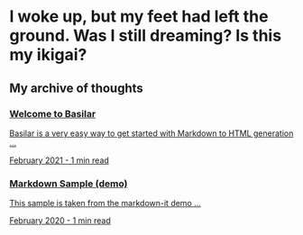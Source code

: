 # I woke up, but my feet had left the ground. Was I still dreaming? Is this my ikigai?

<h2 class="highlight">My archive of thoughts</h2>

<!-- This structure is easier to just do with HTML. URLs won't be parsed as this is HTML, so we have to manually link to .html and not .md -->
<a class="archive" href="/welcome-to-basilar">
    <div class="abstract">
        <h3>Welcome to Basilar</h3>
        <p class="p1">Basilar is a very easy way to get started with Markdown to HTML generation ...</p>
        <p class="date">February 2021 - 1 min read</p>
    </div>
</a>

<a class="archive" href="/markdown-sample">
    <div class="abstract">
        <h3>Markdown Sample (demo)</h3>
        <p class="p1">This sample is taken from the markdown-it demo ...</p>
        <p class="date">February 2020 - 1 min read</p>
    </div>
</a>
